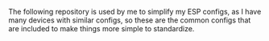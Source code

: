 The following repository is used by me to simplify my ESP configs, as I have many devices with similar configs, so these are the common configs that are included to make things more simple to standardize.
